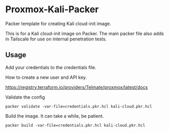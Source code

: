 # Proxmox-Kali-Packer
Packer template for creating Kali cloud-init image. 

This is for a Kali cloud-init image on Packer. The main packer file also adds in Tailscale for use on internal penetration tests. 

## Usage

Add your credentials to the credentials file.

How to create a new user and API key.

https://registry.terraform.io/providers/Telmate/proxmox/latest/docs


Validate the config 
```
packer validate -var-file=credentials.pkr.hcl kali-cloud.pkr.hcl
```

Build the image. It can take a while, be patient. 

```
packer build -var-file=credentials.pkr.hcl kali-cloud.pkr.hcl
```
